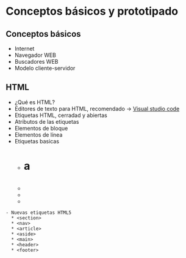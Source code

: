# Conceptos básicos y prototipado

## Conceptos básicos

   - Internet
   - Navegador WEB
   - Buscadores WEB
   - Modelo cliente-servidor

## HTML

   - ¿Qué es HTML?
   - Editores de texto para HTML, recomendado -> [Visual studio code](https://code.visualstudio.com/)
   - Etiquetas HTML, cerradad y abiertas
   - Atributos de las etiquetas
   - Elementos de bloque
   - Elementos de línea
   - Etiquetas basicas 
      * <h1> a <h6>
      * <br/>
      * <div>
      * <span>
    - Nuevas etiquetas HTML5
      * <section>
      * <nav>
      * <article>
      * <aside>
      * <main>
      * <header>
      * <footer>